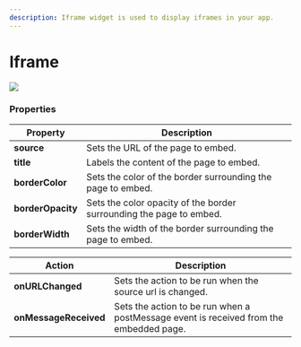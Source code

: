 ```yaml
---
description: Iframe widget is used to display iframes in your app.
---
```


# Iframe

![](<../.gitbook/assets/cleanshot-2021-07-04-at-23.03.52 (1) (1).gif>)

### Properties

| Property          | Description                                                         |
| ----------------- | ------------------------------------------------------------------- |
| **source**        | Sets the URL of the page to embed.                                  |
| **title**         | Labels the content of the page to embed.                            |
| **borderColor**   | Sets the color of the border surrounding the page to embed.         |
| **borderOpacity** | Sets the color opacity of the border surrounding the page to embed. |
| **borderWidth**   | Sets the width of the border surrounding the page to embed.         |

| Action                | Description                                                                            |
| --------------------- | -------------------------------------------------------------------------------------- |
| **onURLChanged**      | Sets the action to be run when the source url is changed.                              |
| **onMessageReceived** | Sets the action to be run when a postMessage event is received from the embedded page. |
